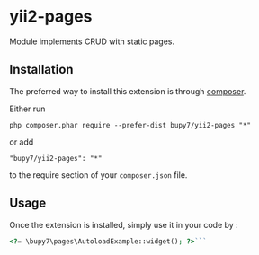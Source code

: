 yii2-pages
==========
Module implements CRUD with static pages. 

Installation
------------

The preferred way to install this extension is through [composer](http://getcomposer.org/download/).

Either run

```
php composer.phar require --prefer-dist bupy7/yii2-pages "*"
```

or add

```
"bupy7/yii2-pages": "*"
```

to the require section of your `composer.json` file.


Usage
-----

Once the extension is installed, simply use it in your code by  :

```php
<?= \bupy7\pages\AutoloadExample::widget(); ?>```